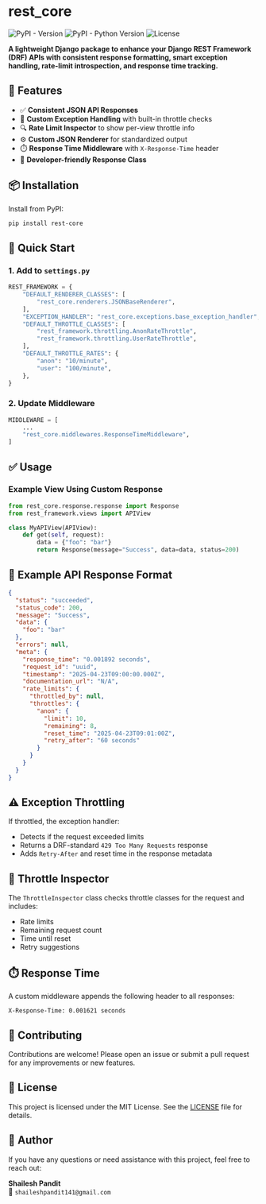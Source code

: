 # rest_core

![PyPI - Version](https://img.shields.io/pypi/v/rest-core) ![PyPI - Python Version](https://img.shields.io/pypi/pyversions/rest-core) ![License](https://img.shields.io/pypi/l/rest-core)

**A lightweight Django package to enhance your Django REST Framework (DRF) APIs with consistent response formatting, smart exception handling, rate-limit introspection, and response time tracking.**

## 🔧 Features

- ✅ **Consistent JSON API Responses**  
- 🚫 **Custom Exception Handling** with built-in throttle checks  
- 🔍 **Rate Limit Inspector** to show per-view throttle info  
- ⚙️ **Custom JSON Renderer** for standardized output  
- ⏱️ **Response Time Middleware** with `X-Response-Time` header  
- 💬 **Developer-friendly Response Class**

## 📦 Installation

Install from PyPI:

```bash
pip install rest-core
```

## 🚀 Quick Start

### 1. Add to `settings.py`

```python
REST_FRAMEWORK = {
    "DEFAULT_RENDERER_CLASSES": [
        "rest_core.renderers.JSONBaseRenderer",
    ],
    "EXCEPTION_HANDLER": "rest_core.exceptions.base_exception_handler",
    "DEFAULT_THROTTLE_CLASSES": [
        "rest_framework.throttling.AnonRateThrottle",
        "rest_framework.throttling.UserRateThrottle",
    ],
    "DEFAULT_THROTTLE_RATES": {
        "anon": "10/minute",
        "user": "100/minute",
    },
}
```

### 2. Update Middleware

```python
MIDDLEWARE = [
    ...
    "rest_core.middlewares.ResponseTimeMiddleware",
]
```

## ✅ Usage

### Example View Using Custom Response

```python
from rest_core.response.response import Response
from rest_framework.views import APIView

class MyAPIView(APIView):
    def get(self, request):
        data = {"foo": "bar"}
        return Response(message="Success", data=data, status=200)
```

## 📄 Example API Response Format

```json
{
  "status": "succeeded",
  "status_code": 200,
  "message": "Success",
  "data": {
    "foo": "bar"
  },
  "errors": null,
  "meta": {
    "response_time": "0.001892 seconds",
    "request_id": "uuid",
    "timestamp": "2025-04-23T09:00:00.000Z",
    "documentation_url": "N/A",
    "rate_limits": {
      "throttled_by": null,
      "throttles": {
        "anon": {
          "limit": 10,
          "remaining": 8,
          "reset_time": "2025-04-23T09:01:00Z",
          "retry_after": "60 seconds"
        }
      }
    }
  }
}
```

## ⚠️ Exception Throttling

If throttled, the exception handler:

- Detects if the request exceeded limits  
- Returns a DRF-standard `429 Too Many Requests` response  
- Adds `Retry-After` and reset time in the response metadata

## 🧪 Throttle Inspector

The `ThrottleInspector` class checks throttle classes for the request and includes:

- Rate limits  
- Remaining request count  
- Time until reset  
- Retry suggestions  

## ⏱️ Response Time

A custom middleware appends the following header to all responses:

```http
X-Response-Time: 0.001621 seconds
```

## 🙌 Contributing

Contributions are welcome! Please open an issue or submit a pull request for any improvements or new features.

## 🧾 License

This project is licensed under the MIT License. See the [LICENSE](./LICENSE) file for details.

## 👤 Author

If you have any questions or need assistance with this project, feel free to reach out:

**Shailesh Pandit**  
📧 `shaileshpandit141@gmail.com`
